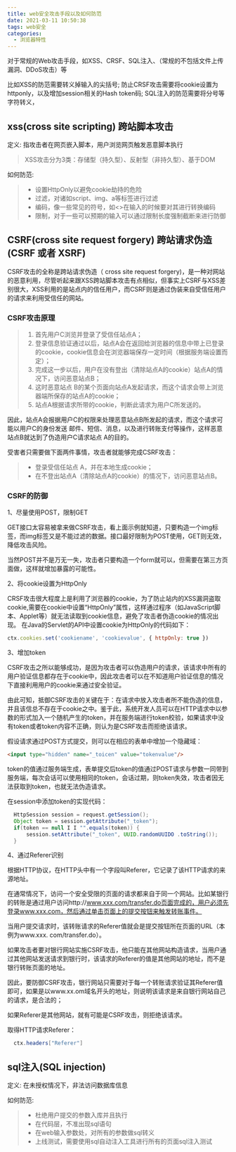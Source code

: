 ```yaml
---
title: web安全攻击手段以及如何防范
date: 2021-03-11 10:50:38
tags: web安全
categories:
  - 浏览器特性
---
```


对于常规的Web攻击手段，如XSS、CRSF、SQL注入、（常规的不包括文件上传漏洞、DDoS攻击）等

比如XSS的防范需要转义掉输入的尖括号; 防止CRSF攻击需要将cookie设置为httponly，以及增加session相关的Hash token码; SQL注入的防范需要将分号等字符转义，

## __xss(cross site scripting) 跨站脚本攻击__

定义: 指攻击者在网页嵌入脚本，用户浏览网页触发恶意脚本执行

> XSS攻击分为3类：存储型（持久型）、反射型（非持久型）、基于DOM

如何防范:

> + 设置HttpOnly以避免cookie劫持的危险 
> + 过滤，对诸如script、img、a等标签进行过滤 
> + 编码，像一些常见的符号，如<>在输入的时候要对其进行转换编码 
> + 限制，对于一些可以预期的输入可以通过限制长度强制截断来进行防御

## __CSRF(cross site request forgery) 跨站请求伪造(CSRF 或者 XSRF)__

CSRF攻击的全称是跨站请求伪造（ cross site request forgery)，是一种对网站的恶意利用，尽管听起来跟XSS跨站脚本攻击有点相似，但事实上CSRF与XSS差别很大，XSS利用的是站点内的信任用户，而CSRF则是通过伪装来自受信任用户的请求来利用受信任的网站。

### __CSRF攻击原理__

> 1. 首先用户C浏览并登录了受信任站点A；
> 2. 登录信息验证通过以后，站点A会在返回给浏览器的信息中带上已登录的cookie，cookie信息会在浏览器端保存一定时间（根据服务端设置而定）；
> 3. 完成这一步以后，用户在没有登出（清除站点A的cookie）站点A的情况下，访问恶意站点B；
> 4. 这时恶意站点 B的某个页面向站点A发起请求，而这个请求会带上浏览器端所保存的站点A的cookie；
> 5. 站点A根据请求所带的cookie，判断此请求为用户C所发送的。

因此，站点A会报据用户C的权限来处理恶意站点B所发起的请求，而这个请求可能以用户C的身份发送 邮件、短信、消息，以及进行转账支付等操作，这样恶意站点B就达到了伪造用户C请求站点 A的目的。

受害者只需要做下面两件事情，攻击者就能够完成CSRF攻击：

> + 登录受信任站点 A，并在本地生成cookie；
> + 在不登出站点A（清除站点A的cookie）的情况下，访问恶意站点B。

### __CSRF的防御__

1、尽量使用POST，限制GET

GET接口太容易被拿来做CSRF攻击，看上面示例就知道，只要构造一个img标签，而img标签又是不能过滤的数据。接口最好限制为POST使用，GET则无效，降低攻击风险。

当然POST并不是万无一失，攻击者只要构造一个form就可以，但需要在第三方页面做，这样就增加暴露的可能性。

2、将cookie设置为HttpOnly

CRSF攻击很大程度上是利用了浏览器的cookie，为了防止站内的XSS漏洞盗取cookie,需要在cookie中设置“HttpOnly”属性，这样通过程序（如JavaScript脚本、Applet等）就无法读取到cookie信息，避免了攻击者伪造cookie的情况出现。
在Java的Servlet的API中设置cookie为HttpOnly的代码如下：

```javascript
ctx.cookies.set('cookiename', 'cookievalue', { httpOnly: true })
```

3、增加token

CSRF攻击之所以能够成功，是因为攻击者可以伪造用户的请求，该请求中所有的用户验证信息都存在于cookie中，因此攻击者可以在不知道用户验证信息的情况下直接利用用户的cookie来通过安全验证。

由此可知，抵御CSRF攻击的关键在于：在请求中放入攻击者所不能伪造的信息，并且该信总不存在于cookie之中。鉴于此，系统开发人员可以在HTTP请求中以参数的形式加入一个随机产生的token，并在服务端进行token校验，如果请求中没有token或者token内容不正确，则认为是CSRF攻击而拒绝该请求。

假设请求通过POST方式提交，则可以在相应的表单中增加一个隐藏域：

```html
<input type="hidden" name="_toicen" value="tokenvalue"/>
```
token的值通过服务端生成，表单提交后token的值通过POST请求与参数一同带到服务端，每次会话可以使用相同的token，会话过期，则token失效，攻击者因无法获取到token，也就无法伪造请求。

在session中添加token的实现代码：

```java
  HttpSession session = request.getSession();
  Object token = session.getAttribute("_token");
  if(token == null I I "".equals(token)) {
      session.setAttribute("_token", UUID.randomUUIDO .toString());
  }
```

4、通过Referer识别

根据HTTP协议，在HTTP头中有一个字段叫Referer，它记录了该HTTP请求的来源地址。

在通常情况下，访问一个安全受限的页面的请求都来自于同一个网站。比如某银行的转账是通过用户访问http://www.xxx.com/transfer.do页面完成的，用户必须先登录www.xxx.com，然后通过单击页面上的提交按钮来触发转账事件。

当用户提交请求时，该转账请求的Referer值就会是提交按钮所在页面的URL（本例为www.xxx. com/transfer.do）。

如果攻击者要对银行网站实施CSRF攻击，他只能在其他网站构造请求，当用户通过其他网站发送请求到银行时，该请求的Referer的值是其他网站的地址，而不是银行转账页面的地址。

因此，要防御CSRF攻击，银行网站只需要对于每一个转账请求验证其Referer值即可，如果是以www.xx.om域名开头的地址，则说明该请求是来自银行网站自己的请求，是合法的；

如果Referer是其他网站，就有可能是CSRF攻击，则拒绝该请求。

取得HTTP请求Referer：

```java
  ctx.headers["Referer"]
```


## __sql注入(SQL injection)__

定义: 在未授权情况下，非法访问数据库信息

如何防范:

> + 杜绝用户提交的参数入库并且执行 
> + 在代码层，不准出现sql语句 
> + 在web输入参数处，对所有的参数做sql转义 
> + 上线测试，需要使用sql自动注入工具进行所有的页面sql注入测试